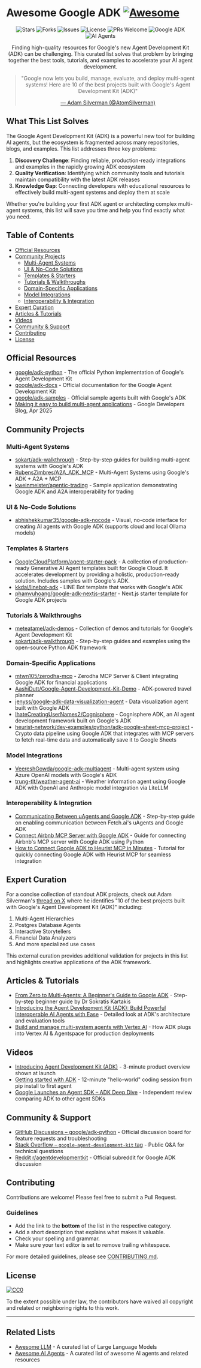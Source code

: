 # Awesome Google ADK [![Awesome](https://awesome.re/badge.svg)](https://awesome.re)

<p align="center">
  <img src="https://img.shields.io/github/stars/tsubasakong/awesome-google-adk?style=flat-square" alt="Stars">
  <img src="https://img.shields.io/github/forks/tsubasakong/awesome-google-adk?style=flat-square" alt="Forks">
  <img src="https://img.shields.io/github/issues/tsubasakong/awesome-google-adk?style=flat-square" alt="Issues">
  <img src="https://img.shields.io/github/license/tsubasakong/awesome-google-adk?style=flat-square" alt="License">
  <img src="https://img.shields.io/badge/PRs-welcome-brightgreen.svg?style=flat-square" alt="PRs Welcome">
  <img src="https://img.shields.io/badge/Google-ADK-blue?style=flat-square" alt="Google ADK">
  <img src="https://img.shields.io/badge/AI-Agents-orange?style=flat-square" alt="AI Agents">
</p>

<p align="center">Finding high-quality resources for Google's new Agent Development Kit (ADK) can be challenging. This curated list solves that problem by bringing together the best tools, tutorials, and examples to accelerate your AI agent development.</p>

<blockquote align="center">
  <p>"Google now lets you build, manage, evaluate, and deploy multi-agent systems! Here are 10 of the best projects built with Google's Agent Development Kit (ADK)"</p>
  <p><a href="https://x.com/AtomSilverman/status/1914761719345496395">— Adam Silverman (@AtomSilverman)</a></p>
</blockquote>

## What This List Solves

The Google Agent Development Kit (ADK) is a powerful new tool for building AI agents, but the ecosystem is fragmented across many repositories, blogs, and examples. This list addresses three key problems:

1. **Discovery Challenge**: Finding reliable, production-ready integrations and examples in the rapidly growing ADK ecosystem
2. **Quality Verification**: Identifying which community tools and tutorials maintain compatibility with the latest ADK releases
3. **Knowledge Gap**: Connecting developers with educational resources to effectively build multi-agent systems and deploy them at scale

Whether you're building your first ADK agent or architecting complex multi-agent systems, this list will save you time and help you find exactly what you need.

## Table of Contents

- [Official Resources](#official-resources)
- [Community Projects](#community-projects)
  - [Multi-Agent Systems](#multi-agent-systems)
  - [UI & No-Code Solutions](#ui--no-code-solutions)
  - [Templates & Starters](#templates--starters)
  - [Tutorials & Walkthroughs](#tutorials--walkthroughs)
  - [Domain-Specific Applications](#domain-specific-applications)
  - [Model Integrations](#model-integrations)
  - [Interoperability & Integration](#interoperability--integration)
- [Expert Curation](#expert-curation)
- [Articles & Tutorials](#articles--tutorials)
- [Videos](#videos)
- [Community & Support](#community--support)
- [Contributing](#contributing)
- [License](#license)

## Official Resources

- [google/adk-python](https://github.com/google/adk-python) - The official Python implementation of Google's Agent Development Kit
- [google/adk-docs](https://github.com/google/adk-docs) - Official documentation for the Google Agent Development Kit
- [google/adk-samples](https://github.com/google/adk-samples) - Official sample agents built with Google's ADK
- [Making it easy to build multi-agent applications](https://developers.googleblog.com/en/agent-development-kit-easy-to-build-multi-agent-applications) - Google Developers Blog, Apr 2025

## Community Projects

### Multi-Agent Systems

- [sokart/adk-walkthrough](https://github.com/sokart/adk-walkthrough) - Step-by-step guides for building multi-agent systems with Google's ADK
- [RubensZimbres/A2A_ADK_MCP](https://github.com/RubensZimbres/A2A_ADK_MCP) - Multi-Agent Systems using Google's ADK + A2A + MCP
- [kweinmeister/agentic-trading](https://github.com/kweinmeister/agentic-trading) - Sample application demonstrating Google ADK and A2A interoperability for trading

### UI & No-Code Solutions

- [abhishekkumar35/google-adk-nocode](https://github.com/abhishekkumar35/google-adk-nocode) - Visual, no-code interface for creating AI agents with Google ADK (supports cloud and local Ollama models)

### Templates & Starters

- [GoogleCloudPlatform/agent-starter-pack](https://github.com/GoogleCloudPlatform/agent-starter-pack) - A collection of production-ready Generative AI Agent templates built for Google Cloud. It accelerates development by providing a holistic, production-ready solution. Includes samples with Google's ADK.
- [kkdai/linebot-adk](https://github.com/kkdai/linebot-adk) - LINE Bot template that works with Google's ADK
- [phamvuhoang/google-adk-nextjs-starter](https://github.com/phamvuhoang/google-adk-nextjs-starter) - Next.js starter template for Google ADK projects

### Tutorials & Walkthroughs

- [meteatamel/adk-demos](https://github.com/meteatamel/adk-demos/) - Collection of demos and tutorials for Google's Agent Development Kit
- [sokart/adk-walkthrough](https://github.com/sokart/adk-walkthrough) - Step-by-step guides and examples using the open-source Python ADK framework

### Domain-Specific Applications

- [mtwn105/zerodha-mcp](https://github.com/mtwn105/zerodha-mcp) - Zerodha MCP Server & Client integrating Google ADK for financial applications
- [AashiDutt/Google-Agent-Development-Kit-Demo](https://github.com/AashiDutt/Google-Agent-Development-Kit-Demo) - ADK-powered travel planner
- [jenyss/google-adk-data-visualization-agent](https://github.com/jenyss/google-adk-data-visualization-agent) - Data visualization agent built with Google ADK
- [IhateCreatingUserNames2/Cognisphere](https://github.com/IhateCreatingUserNames2/Cognisphere) - Cognisphere ADK, an AI agent development framework built on Google's ADK
- [heurist-network/dev-examples/python/adk-google-sheet-mcp-project](https://github.com/heurist-network/dev-examples/tree/main/python/adk-google-sheet-mcp-project) - Crypto data pipeline using Google ADK that integrates with MCP servers to fetch real-time data and automatically save it to Google Sheets

### Model Integrations

- [VeereshGowda/google-adk-multiagent](https://github.com/VeereshGowda/google-adk-multiagent) - Multi-agent system using Azure OpenAI models with Google's ADK
- [trung-tlt/weather-agent-ai](https://github.com/trung-tlt/weather-agent-ai) - Weather information agent using Google ADK with OpenAI and Anthropic model integration via LiteLLM

### Interoperability & Integration

- [Communicating Between uAgents and Google ADK](https://medium.com/fetch-ai/communicating-between-uagents-and-google-adk-a-step-by-step-guide-c15f355a8dcf) - Step-by-step guide on enabling communication between Fetch.ai's uAgents and Google ADK
- [Connect Airbnb MCP Server with Google ADK](https://medium.aiplanet.com/connect-airbnb-mcp-server-with-google-adk-mcp-and-agent-development-kit-3a3976b7b4ec) - Guide for connecting Airbnb's MCP server with Google ADK using Python
- [How to Connect Google ADK to Heurist MCP in Minutes](https://heuristai.medium.com/how-to-connect-google-adk-to-heurist-mcp-in-minutes-32d2ea39abaf) - Tutorial for quickly connecting Google ADK with Heurist MCP for seamless integration

## Expert Curation

For a concise collection of standout ADK projects, check out Adam Silverman's [thread on X](https://x.com/AtomSilverman/status/1914761719345496395) where he identifies "10 of the best projects built with Google's Agent Development Kit (ADK)" including:

1. Multi-Agent Hierarchies
2. Postgres Database Agents  
3. Interactive Storytellers
4. Financial Data Analyzers
5. And more specialized use cases

This external curation provides additional validation for projects in this list and highlights creative applications of the ADK framework.

## Articles & Tutorials

- [From Zero to Multi-Agents: A Beginner's Guide to Google ADK](https://medium.com/@sokratis.kartakis/from-zero-to-multi-agents-a-beginners-guide-to-google-agent-development-kit-adk-b56e9b5f7861) - Step-by-step beginner guide by Dr Sokratis Kartakis
- [Introducing the Agent Development Kit (ADK): Build Powerful Interoperable AI Agents with Ease](https://medium.com/google-cloud/introducing-the-agent-development-kit-adk-build-powerful-interoperable-ai-agents-with-ease-d2f8ef005376) - Detailed look at ADK's architecture and evaluation tools
- [Build and manage multi-system agents with Vertex AI](https://cloud.google.com/blog/products/ai-machine-learning/build-and-manage-multi-system-agents-with-vertex-ai) - How ADK plugs into Vertex AI & Agentspace for production deployments

## Videos

- [Introducing Agent Development Kit (ADK)](https://www.youtube.com/watch?v=zgrOwow_uTQ) - 3-minute product overview shown at launch
- [Getting started with ADK](https://www.youtube.com/watch?v=44C8u0CDtSo) - 12-minute "hello-world" coding session from pip install to first agent
- [Google Launches an Agent SDK – ADK Deep Dive](https://www.youtube.com/watch?v=G9wnpfW6lZY) - Independent review comparing ADK to other agent SDKs

## Community & Support

- [GitHub Discussions – google/adk-python](https://github.com/google/adk-python/discussions) - Official discussion board for feature requests and troubleshooting
- [Stack Overflow – `google-agent-development-kit` tag](https://stackoverflow.com/questions/tagged/google-agent-development-kit) - Public Q&A for technical questions
- [Reddit r/agentdevelopmentkit](https://www.reddit.com/r/agentdevelopmentkit/) - Official subreddit for Google ADK discussion

## Contributing

Contributions are welcome! Please feel free to submit a Pull Request.

### Guidelines

- Add the link to the **bottom** of the list in the respective category.
- Add a short description that explains what makes it valuable.
- Check your spelling and grammar.
- Make sure your text editor is set to remove trailing whitespace.

For more detailed guidelines, please see [CONTRIBUTING.md](CONTRIBUTING.md).

## License

[![CC0](https://licensebuttons.net/p/zero/1.0/88x31.png)](https://creativecommons.org/publicdomain/zero/1.0/)

To the extent possible under law, the contributors have waived all copyright and related or neighboring rights to this work.

---

## Related Lists

- [Awesome LLM](https://github.com/Hannibal046/Awesome-LLM) - A curated list of Large Language Models
- [Awesome AI Agents](https://github.com/e2b-dev/awesome-ai-agents) - A curated list of awesome AI agents and related resources
